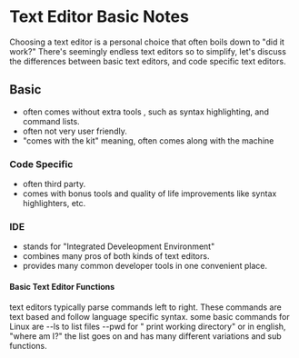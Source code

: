 # **Text Editor Basic Notes**

Choosing a text editor is a personal choice that often boils down to "did it work?"
There's seemingly endless text editors so to simplify, let's discuss the differences between basic text editors, and code specific text editors.

## Basic

- often comes without extra tools , such as syntax highlighting, and command lists.
- often not very user friendly.
- "comes with the kit" meaning, often comes along with the machine

### Code Specific

- often third party.
- comes with bonus tools and quality of life improvements like syntax highlighters, etc.

### IDE

- stands for "Integrated Develeopment Environment"
- combines many pros of both kinds of text editors.
- provides many common developer tools in one convenient place.

#### Basic Text Editor Functions

  text editors typically parse commands left to right. These commands are text based and follow language specific syntax. some basic commands for Linux are
  --ls to list files
  --pwd for " print working directory" or in english, "where am I?"
 the list goes on and has many different variations and sub functions.
